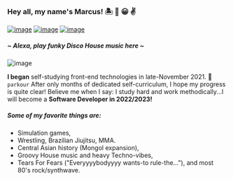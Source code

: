 ### Hey all, my name's Marcus! 	:desert_island: :call_me_hand:	:grinning:  :v:
[![image](https://img.shields.io/badge/LinkedIn-0077B5?style=for-the-badge&logo=linkedin&logoColor=white)](https://www.linkedin.com/in/marcusanthonylorenzo/) [![image](https://img.shields.io/badge/Instagram-E4405F?style=for-the-badge&logo=instagram&logoColor=white)](https://www.instagram.com/marcusanthonylorenzo/) [![image](https://img.shields.io/badge/Gmail-D14836?style=for-the-badge&logo=gmail&logoColor=white)](mailto:marcus.anthony.lorenzo)
##### ~ Alexa, play funky Disco House music here ~
![image](https://media0.giphy.com/media/ZrlYxeVZ0zqkU/200w.gif?cid=82a1493bihjpoeklnsatzbgux2vdo1aha4dzpovzi68bofaj&rid=200w.gif&ct=g)

**I began**  self-studying front-end technologies in late-November 2021. :cartwheeling: `parkour`
After only months of dedicated self-curriculum, I hope my progress is quite clear! Believe me when I say: I study hard and work methodically...I will become a **Software Developer in 2022/2023!**

<!-- ![image](https://github-readme-stats.vercel.app/api/top-langs/?username=marcusanthonylorenzo) -->
 
##### Some of my favorite things are:
 - Simulation games,
 - Wrestling, Brazilian Jiujitsu, MMA.
 - Central Asian history (Mongol expansion),
 - Groovy House music and heavy Techno-vibes,
 - Tears For Fears ("Everyyyybodyyyy wants-to rule-the..."), and most 80's rock/synthwave.


<!---
marcusanthonylorenzo/marcusanthonylorenzo is a ✨ special ✨ repository because its `README.md` (this file) appears on your GitHub profile.
You can click the Preview link to take a look at your changes.
--->
